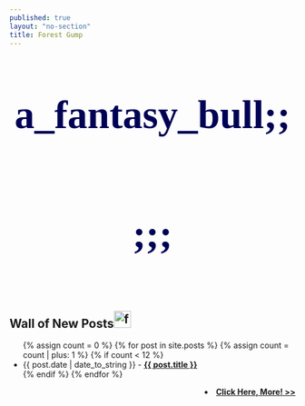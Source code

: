 ```yaml
---
published: true
layout: "no-section"
title: Forest Gump
---
```


<!--<link rel="stylesheet" href="http://fonts.googleapis.com/css?family=Gloria+Hallelujah|Cabin+Sketch:700"/>-->
<section id="about">

<!--[if lt IE 9]>
<link rel="stylesheet" href="http://fonts.googleapis.com/css?family=Arvo|Amethysta"/>
<h1 style='color: rgb(0, 3, 85);font-family: "Arvo"; font-size: 2000%; line-height: 1.0em; margin: 0 0 0 0; text-align: center;'>a_fantasy_bull;;;;;</h1>
<![endif]-->

<!--[if !IE]>-->
<link href='/files/fonts/CherrySwash.css' rel='stylesheet' type='text/css'>
<h1 style='color: rgb(0, 3, 85);font-family: "Cherry Swash",cursive; font-size: 500%; line-height: 3.0em; margin: 0 0 0 0; text-align: center;'>a_fantasy_bull;;;;;</h1>

<!--<img src="http://arduino.cc/en/pub/skins/arduinoWide_SSO/slider_home/h_04.jpg" alt="feed" style="width: 720px; height: 200px;" >-->
<!--<![endif]-->
  
</section>
<section id="posts">
  <h1>Wall of New Posts<a href="feed.html"><img src="http://pic.yupoo.com/van9ogh_v/CXOI1D3s/KaYE.png" alt="feed" style="width: 30px" ></a></h1>
  <ul class="posts">
{% assign count = 0 %}
{% for post in site.posts %}
  {% assign count = count | plus: 1 %}
  {% if count < 12 %} 
  <li><span class="date">{{ post.date | date_to_string }}</span> -
  <a href="{{ post.url }}"{% if post.subtitle %} title="{{ post.subtitle | escape }}"{% endif %}><strong>{{ post.title }}</strong></a></li>
  {% endif %}
{% endfor %}
  </ul>
  <li style="text-align: right" ><a href="archive.html"><strong>Click Here, More! >> </strong></a></li>
</section>
